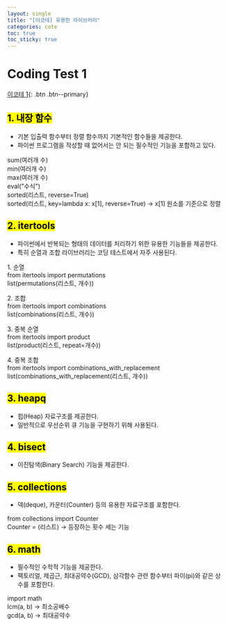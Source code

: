 ```yaml
---
layout: single
title: "[이코테] 유용한 라이브러리"
categories: cote
toc: true
toc_sticky: true
---
```


# Coding Test 1

[이코테 1](https://www.youtube.com/watch?v=m-9pAwq1o3w&list=PLRx0vPvlEmdAghTr5mXQxGpHjWqSz0dgC&index=1){: .btn .btn--primary}

## <mark class="pink"> 1. 내장 함수 </mark>

- 기본 입출력 함수부터 정렬 함수까지 기본적인 함수들을 제공한다.
- 파이썬 프로그램을 작성할 때 없어서는 안 되는 필수적인 기능을 포함하고 있다.

<div class="blue-box">
  <div>sum(여러개 수)</div>
  <div>min(여러개 수)</div>
  <div>max(여러개 수)</div>
  <div>eval("수식")</div>
  <div>sorted(리스트, reverse=True)</div>
  <div>sorted(리스트, key=lambda x: x[1], reverse=True) → x[1] 원소를 기준으로 정렬</div>
</div>

## <mark class="pink"> 2. itertools </mark>

- 파이썬에서 반복되는 형태의 데이터를 처리하기 위한 유용한 기능들을 제공한다.
- 특히 순열과 조합 라이브러리는 코딩 테스트에서 자주 사용된다.

<div class="blue-box">
  <p>
    <div>1. 순열</div>
    <div>from itertools import permutations</div>
    <div>list(permutations(리스트, 개수))</div>
  </p>
  <p>
    <div>2. 조합</div>
    <div>from itertools import combinations</div>
    <div>list(combinations(리스트, 개수))</div>
  </p>
  <p>
    <div>3. 중복 순열</div>
    <div>from itertools import product</div>
    <div>list(product(리스트, repeat=개수))</div>
  </p>
  <p>
    <div>4. 중복 조합</div>
    <div>from itertools import combinations_with_replacement</div>
    <div>list(combinations_with_replacement(리스트, 개수))</div>
  </p>
</div>

## <mark class="pink"> 3. heapq </mark>

- 힙(Heap) 자료구조를 제공한다.
- 일반적으로 우선순위 큐 기능을 구현하기 위해 사용된다.

## <mark class="pink"> 4. bisect </mark>

- 이진탐색(Binary Search) 기능을 제공한다.

## <mark class="pink"> 5. collections </mark>

- 덱(deque), 카운터(Counter) 등의 유용한 자료구조를 포함한다.

<div class="blue-box">
  <div>from collections import Counter</div>
  <div>Counter = (리스트) → 등장하는 횟수 세는 기능</div>
</div>

## <mark class="pink"> 6. math </mark>

- 필수적인 수학적 기능을 제공한다.
- 팩토리얼, 제곱근, 최대공약수(GCD), 삼각함수 관련 함수부터 파이(pi)와 같은 상수를 포함한다.

<div class="blue-box">
  <div>import math</div>
  <div>lcm(a, b) → 최소공배수</div>
  <div>gcd(a, b) → 최대공약수</div>
</div>
